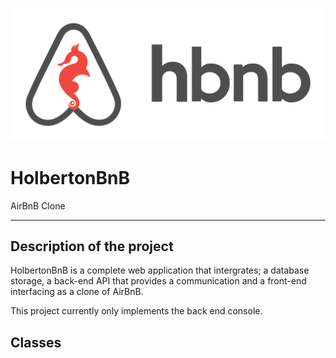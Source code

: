 <p align="centre">
    <img src="img/front.png" alt="HolbertonBnB logo">
</p>

<h1 align="centre">HolbertonBnB</h1>
<p align="centre">AirBnB Clone</p>

---
## Description of the project

HolbertonBnB is a complete web application that intergrates; a database storage, a back-end API that provides a communication and a front-end interfacing as a clone of AirBnB.

This project currently only implements the back end console.

## Classes
